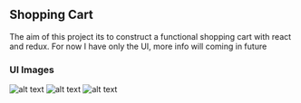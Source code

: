 ## Shopping Cart

The aim of this project its to construct a functional shopping cart with react and redux. For now I have only the UI, more info will coming in future

### UI Images

![alt text](https://i.imgur.com/jGeXBxG "home")
![alt text](https://i.imgur.com/ej0qCFJ "add")
![alt text](https://i.imgur.com/jMlSJdr "menu")

